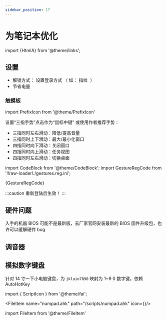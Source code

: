 ```yaml
---
sidebar_position: 17
---
```


# 为笔记本优化

import {HtmlA} from '@theme/links';

## 设置

- 解锁方式：
  <HtmlA href='ms-settings:signinoptions'>设置登录方式</HtmlA>
  （ 如：
  <HtmlA href="ms-settings:signinoptions-launchfingerprintenrollment">指纹</HtmlA>
  &nbsp;）
- <HtmlA href="ms-settings:batterysaver-settings">节省电量</HtmlA>

### 触摸板

import PrefixIcon from '@theme/PrefixIcon'

<HtmlA href="ms-settings:devices-touchpad">设置“三指手势”点击作为“鼠标中键”</HtmlA>
<PrefixIcon reg>
或使用作者推荐手势：
</PrefixIcon>

- 三指同时左右滑动：降低/提高音量
- 三指同时上下滑动：最大/最小化窗口
- 四指同时向下滑动：关闭窗口
- 四指同时向上滑动：任务视图
- 四指同时左右滑动：切换桌面

import CodeBlock from '@theme/CodeBlock';
import GestureRegCode from '!!raw-loader!./gestures.reg.ini';

<CodeBlock language="ini">{GestureRegCode}</CodeBlock>

:::caution 重新登陆后生效！
:::

## 硬件问题

入手的机器 BIOS 可能不是最新版，去厂家官网安装最新的 BIOS 固件升级包，也许可以缓解硬件 bug

## 调音器

## 模拟数字键盘

针对 14 寸一下小电脑键盘，为 `jkluio7890` 映射为 1~9 0 数字键。依赖 AutoHotKey

import { ScriptIcon } from '@theme/fai';

<FileItem name="numpad.ahk" path="/scripts/numpad.ahk" icon={<ScriptIcon />}/>

import FileItem from '@theme/FileItem'
